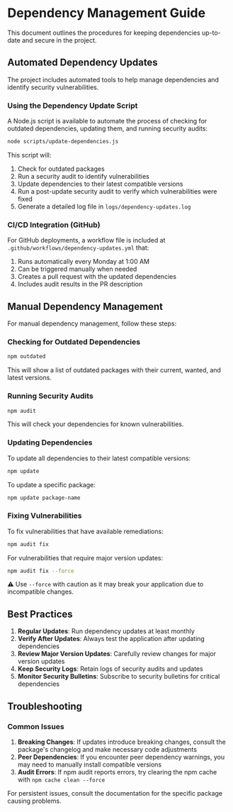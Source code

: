 # Dependency Management Guide

This document outlines the procedures for keeping dependencies up-to-date and secure in the project.

## Automated Dependency Updates

The project includes automated tools to help manage dependencies and identify security vulnerabilities.

### Using the Dependency Update Script

A Node.js script is available to automate the process of checking for outdated dependencies, updating them, and running security audits:

```bash
node scripts/update-dependencies.js
```

This script will:
1. Check for outdated packages
2. Run a security audit to identify vulnerabilities
3. Update dependencies to their latest compatible versions
4. Run a post-update security audit to verify which vulnerabilities were fixed
5. Generate a detailed log file in `logs/dependency-updates.log`

### CI/CD Integration (GitHub)

For GitHub deployments, a workflow file is included at `.github/workflows/dependency-updates.yml` that:

1. Runs automatically every Monday at 1:00 AM
2. Can be triggered manually when needed
3. Creates a pull request with the updated dependencies
4. Includes audit results in the PR description

## Manual Dependency Management

For manual dependency management, follow these steps:

### Checking for Outdated Dependencies

```bash
npm outdated
```

This will show a list of outdated packages with their current, wanted, and latest versions.

### Running Security Audits

```bash
npm audit
```

This will check your dependencies for known vulnerabilities.

### Updating Dependencies

To update all dependencies to their latest compatible versions:

```bash
npm update
```

To update a specific package:

```bash
npm update package-name
```

### Fixing Vulnerabilities

To fix vulnerabilities that have available remediations:

```bash
npm audit fix
```

For vulnerabilities that require major version updates:

```bash
npm audit fix --force
```

⚠️ Use `--force` with caution as it may break your application due to incompatible changes.

## Best Practices

1. **Regular Updates**: Run dependency updates at least monthly
2. **Verify After Updates**: Always test the application after updating dependencies
3. **Review Major Version Updates**: Carefully review changes for major version updates
4. **Keep Security Logs**: Retain logs of security audits and updates
5. **Monitor Security Bulletins**: Subscribe to security bulletins for critical dependencies

## Troubleshooting

### Common Issues

1. **Breaking Changes**: If updates introduce breaking changes, consult the package's changelog and make necessary code adjustments
2. **Peer Dependencies**: If you encounter peer dependency warnings, you may need to manually install compatible versions
3. **Audit Errors**: If npm audit reports errors, try clearing the npm cache with `npm cache clean --force`

For persistent issues, consult the documentation for the specific package causing problems.